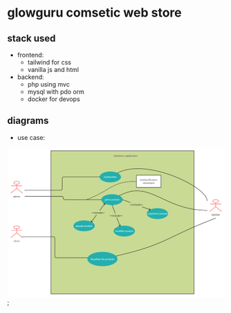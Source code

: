 # glowguru comsetic web store

## stack used
 - frontend:
    - tailwind for css
    - vanilla js and html
 - backend:
    - php using mvc
    - mysql with pdo orm
    - docker for devops

## diagrams

- use case:

![diagram use case](use-case.png);